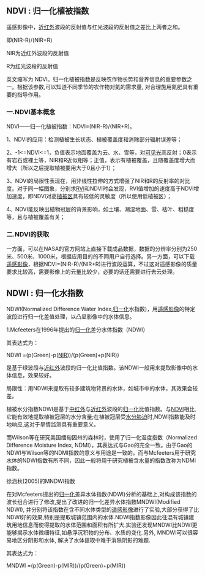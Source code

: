 ## NDVI : 归一化植被指数

遥感影像中，[近红外](https://baike.baidu.com/item/近红外/4408727)波段的反射值与红光波段的反射值之差比上两者之和。

即(NIR-R)/(NIR+R)

NIR为近红外波段的反射值

R为红光波段的反射值

英文缩写为 NDVI。归一化植被指数是反映农作物长势和营养信息的重要参数之一。根据该参数,可以知道不同季节的农作物对氮的需求量, 对合理施用氮肥具有重要的指导作用。

### 一.NDVI基本概念

NDVI——归一化植被指数：NDVI=(NIR-R)/(NIR+R)。  

1、NDVI的应用：检测植被生长状态、植被覆盖度和消除部分辐射误差等；

2、-1<=NDVI<=1，负值表示地面覆盖为云、水、雪等，对[可见光](https://baike.baidu.com/item/可见光)高反射；0表示有岩石或裸土等，NIR和R近似相等；正值，表示有植被覆盖，且随覆盖度增大而增大（所以之后提取植被要用大于0且小于1）；

3、NDVI的局限性表现在，用非线性拉伸的方式增强了NIR和R的反射率的对比度。对于同一幅图象，分别求[RVI](https://baike.baidu.com/item/RVI)和NDVI时会发现，RVI值增加的速度高于NDVI增加速度，即NDVI对高[植被区](https://baike.baidu.com/item/植被区)具有较低的灵敏度（所以使用低植被区）；

4、NDVI能反映出植物冠层的背景影响，如土壤、潮湿地面、雪、枯叶、粗糙度等，且与植被覆盖有关；

### 二.NDVI的获取

一方面，可以在NASA的官方网站上直接下载成品数据，数据的分辨率分别为250米、500米、1000米，根据应用目的的不同用户自行选择。另一方面，可以下载[遥感影像](https://baike.baidu.com/item/遥感影像)，根据NDVI=(NIR-R)/(NIR+R)进行波段运算，不过这对遥感影像的质量要求比较高，需要影像上的云量比较少，必要的话还需要进行去云处理。

## NDWI : 归一化水指数

NDWI(Normalized Difference Water Index,[归一化](https://baike.baidu.com/item/归一化/2215161)水指数)，用[遥感影像](https://baike.baidu.com/item/遥感影像/9861856)的特定波段进行归一化差值处理，以凸显影像中的水体信息。

1.Mcfeeters在1996年提出的[归一化](https://baike.baidu.com/item/归一化/2215161)差分水体指数（NDWI）

其表达式为：

NDWI =(p(Green)-p([NIR](https://baike.baidu.com/item/NIR/4263613)))/(p(Green)+p(NIR))

是基于绿波段与[近红外](https://baike.baidu.com/item/近红外/4408727)波段的归一化比值指数。该NDWI一般用来提取影像中的水体信息，效果较好。

局限性：用NDWI来提取有较多建筑物背景的水体，如城市中的水体，其效果会较差。

植被水分指数NDWI是基于[中红外](https://baike.baidu.com/item/中红外/5133220)与[近红外](https://baike.baidu.com/item/近红外/4408727)波段的[归一化](https://baike.baidu.com/item/归一化/2215161)比值指数。与[NDVI](https://baike.baidu.com/item/NDVI/2525222)相比,它能有效地提取植被冠层的水分含量;在植被冠层受[水分胁迫](https://baike.baidu.com/item/水分胁迫)时,NDWI指数能及时地响应,这对于旱情监测具有重要意义。

而Wilson等在研究美国缅甸因州的森林时，使用了归一化湿度指数（Normalized Difference Moisture Index, NDMI），其表达式与Gao的完全一致。由于Gao的NDWI与Wilson等的NDMI指数的意义与用途是一致的，而与Mcfeeters用于研究水体的NDWI指数有所不同，因此一般将用于研究植被含水量的指数改称为NDMI指数。

徐涵秋(2005)的MNDWI指数 

在对Mcfeeters提出的[归一化](https://baike.baidu.com/item/归一化/2215161)差异水体指数(NDWI)分析的基础上,对构成该指数的波长组合进行了修改,提出了改进的归一化差异水体指数MNDWI(Modified NDWI), 并分别将该指数在含不同水体类型的[遥感影像](https://baike.baidu.com/item/遥感影像/9861856)进行了实验,大部分获得了比NDWI好的效果,特别是提取城镇范围内的水体.NDWI指数影像因此往混有城镇建筑用地信息而使得提取的水体范围和面积有所扩大.实验还发现MNDWI比NDWI更能够揭示水体微细特征,如悬浮沉积物的分布、水质的变化.另外, MNDWI可以很容易地区分阴影和水体, 解决了水体提取中难于消除阴影的难题.

其表达式为：

MNDWI =(p(Green)-p(MIR))/(p(Green)+p(MIR))

